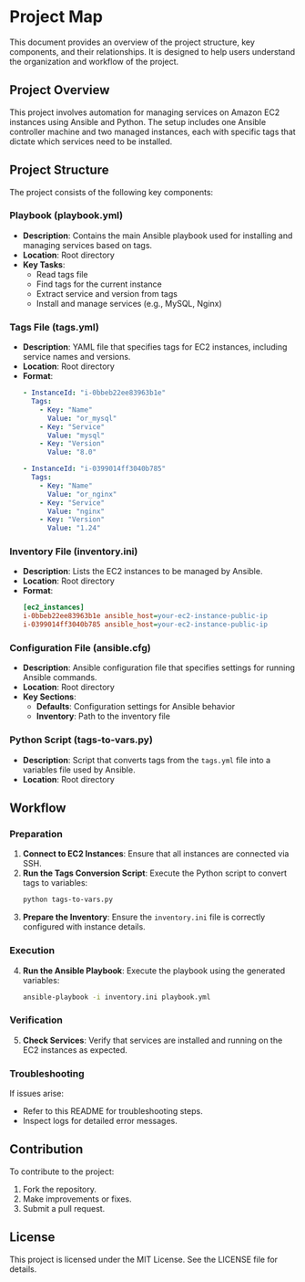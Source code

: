 # Project Map

This document provides an overview of the project structure, key components, and their relationships. It is designed to help users understand the organization and workflow of the project.

## Project Overview

This project involves automation for managing services on Amazon EC2 instances using Ansible and Python. The setup includes one Ansible controller machine and two managed instances, each with specific tags that dictate which services need to be installed.

## Project Structure

The project consists of the following key components:

### Playbook (playbook.yml)

- **Description**: Contains the main Ansible playbook used for installing and managing services based on tags.
- **Location**: Root directory
- **Key Tasks**:
  - Read tags file
  - Find tags for the current instance
  - Extract service and version from tags
  - Install and manage services (e.g., MySQL, Nginx)

### Tags File (tags.yml)

- **Description**: YAML file that specifies tags for EC2 instances, including service names and versions.
- **Location**: Root directory
- **Format**:
  ```yaml
  - InstanceId: "i-0bbeb22ee83963b1e"
    Tags:
      - Key: "Name"
        Value: "or_mysql"
      - Key: "Service"
        Value: "mysql"
      - Key: "Version"
        Value: "8.0"

  - InstanceId: "i-0399014ff3040b785"
    Tags:
      - Key: "Name"
        Value: "or_nginx"
      - Key: "Service"
        Value: "nginx"
      - Key: "Version"
        Value: "1.24"
  ```

### Inventory File (inventory.ini)

- **Description**: Lists the EC2 instances to be managed by Ansible.
- **Location**: Root directory
- **Format**:
  ```ini
  [ec2_instances]
  i-0bbeb22ee83963b1e ansible_host=your-ec2-instance-public-ip
  i-0399014ff3040b785 ansible_host=your-ec2-instance-public-ip
  ```

### Configuration File (ansible.cfg)

- **Description**: Ansible configuration file that specifies settings for running Ansible commands.
- **Location**: Root directory
- **Key Sections**:
  - **Defaults**: Configuration settings for Ansible behavior
  - **Inventory**: Path to the inventory file

### Python Script (tags-to-vars.py)

- **Description**: Script that converts tags from the `tags.yml` file into a variables file used by Ansible.
- **Location**: Root directory

## Workflow

### Preparation

1. **Connect to EC2 Instances**: Ensure that all instances are connected via SSH.
2. **Run the Tags Conversion Script**: Execute the Python script to convert tags to variables:
   ```bash
   python tags-to-vars.py
   ```
3. **Prepare the Inventory**: Ensure the `inventory.ini` file is correctly configured with instance details.

### Execution

4. **Run the Ansible Playbook**: Execute the playbook using the generated variables:
   ```bash
   ansible-playbook -i inventory.ini playbook.yml
   ```

### Verification

5. **Check Services**: Verify that services are installed and running on the EC2 instances as expected.

### Troubleshooting

If issues arise:
- Refer to this README for troubleshooting steps.
- Inspect logs for detailed error messages.

## Contribution

To contribute to the project:

1. Fork the repository.
2. Make improvements or fixes.
3. Submit a pull request.

## License

This project is licensed under the MIT License. See the LICENSE file for details.
